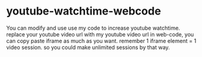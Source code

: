 # youtube-watchtime-webcode
You  can modify and use use my code to increase youtube watchtime.
replace your youtube video url with my youtube video url in web-code, you can copy paste iframe as much as you want. remember 1 iframe element = 1 video session. so you could make unlimited sessions by that way. 
